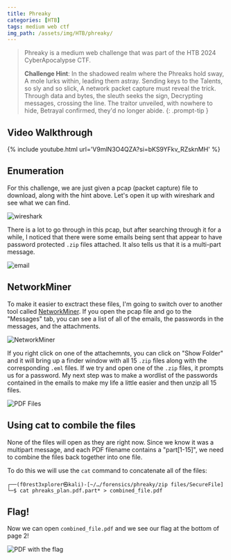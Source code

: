 ```yaml
---
title: Phreaky
categories: [HTB]
tags: medium web ctf
img_path: /assets/img/HTB/phreaky/
---
```


> Phreaky is a medium web challenge that was part of the HTB 2024 CyberApocalypse CTF.
> 
> **Challenge Hint**:
> In the shadowed realm where the Phreaks hold sway,
> A mole lurks within, leading them astray.
> Sending keys to the Talents, so sly and so slick,
> A network packet capture must reveal the trick.
> Through data and bytes, the sleuth seeks the sign,
> Decrypting messages, crossing the line.
> The traitor unveiled, with nowhere to hide,
> Betrayal confirmed, they'd no longer abide.
{: .prompt-tip }

## Video Walkthrough

{% include youtube.html url='V9mlN3O4QZA?si=bKS9YFkv_RZsknMH' %}

## Enumeration

For this challenge, we are just given a pcap (packet capture) file to download, along with the hint above. Let's open it up with wireshark and see what we can find.

![wireshark](wireshark.png)

There is a lot to go through in this pcap, but after searching through it for a while, I noticed that there were some emails being sent that appear to have password protected `.zip` files attached. It also tells us that it is a multi-part message.

![email](email_msg.png)

## NetworkMiner

To make it easier to exctract these files, I'm going to switch over to another tool called [NetworkMiner](https://www.netresec.com/?page=Blog&month=2014-02&post=HowTo-install-NetworkMiner-in-Ubuntu-Fedora-and-Arch-Linux). If you open the pcap file and go to the "Messages" tab, you can see a list of all of the emails, the passwords in the messages, and the attachments.

![NetworkMiner](networkminer.png)

If you right click on one of the attachemnts, you can click on "Show Folder" and it will bring up a finder window with all 15 `.zip` files along with the corresponding `.eml` files. If we try and open one of the `.zip` files, it prompts us for a password. My next step was to make a wordlist of the passwords contained in the emails to make my life a little easier and then unzip all 15 files.

![PDF Files](pdfs.png)

## Using cat to combile the files

None of the files will open as they are right now. Since we know it was a multipart message, and each PDF filename contains a "part[1-15]", we need to combine the files back together into one file.

To do this we will use the `cat` command to concatenate all of the files:

```shell
┌──(f0rest3xplorer㉿kali)-[~/…/forensics/phreaky/zip files/SecureFile]
└─$ cat phreaks_plan.pdf.part* > combined_file.pdf  
```

## Flag!

Now we can open `combined_file.pdf` and we see our flag at the bottom of page 2!

![PDF with the flag](flag.png)



